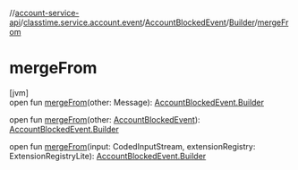 //[account-service-api](../../../../index.md)/[classtime.service.account.event](../../index.md)/[AccountBlockedEvent](../index.md)/[Builder](index.md)/[mergeFrom](merge-from.md)

# mergeFrom

[jvm]\
open fun [mergeFrom](merge-from.md)(other: Message): [AccountBlockedEvent.Builder](index.md)

open fun [mergeFrom](merge-from.md)(other: [AccountBlockedEvent](../index.md)): [AccountBlockedEvent.Builder](index.md)

open fun [mergeFrom](merge-from.md)(input: CodedInputStream, extensionRegistry: ExtensionRegistryLite): [AccountBlockedEvent.Builder](index.md)
